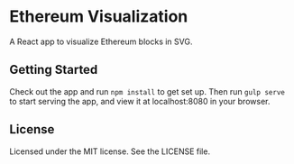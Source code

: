 # Ethereum Visualization

A React app to visualize Ethereum blocks in SVG.

## Getting Started
Check out the app and run `npm install` to get set up.  Then run `gulp serve` to start serving the app, and view it at localhost:8080 in your browser.

## License
Licensed under the MIT license.  See the LICENSE file.
